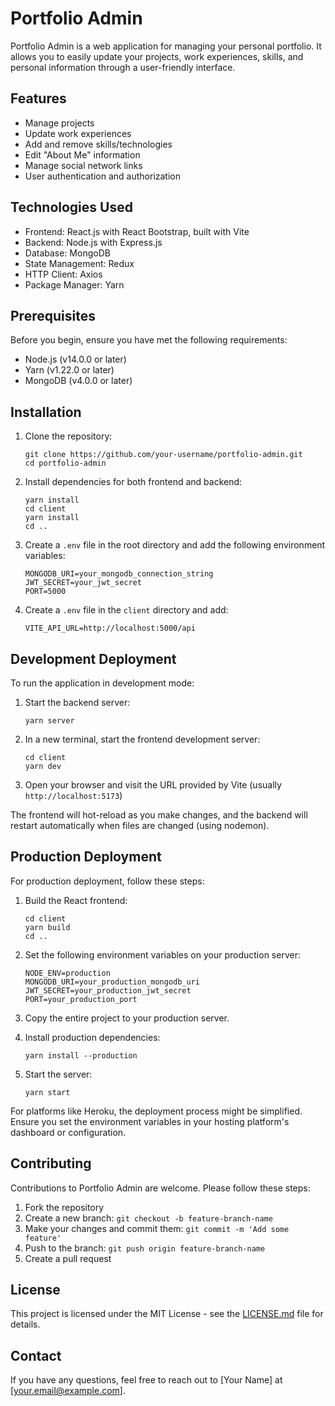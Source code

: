 # Portfolio Admin

Portfolio Admin is a web application for managing your personal portfolio. It allows you to easily update your projects, work experiences, skills, and personal information through a user-friendly interface.

## Features

- Manage projects
- Update work experiences
- Add and remove skills/technologies
- Edit "About Me" information
- Manage social network links
- User authentication and authorization

## Technologies Used

- Frontend: React.js with React Bootstrap, built with Vite
- Backend: Node.js with Express.js
- Database: MongoDB
- State Management: Redux
- HTTP Client: Axios
- Package Manager: Yarn

## Prerequisites

Before you begin, ensure you have met the following requirements:

- Node.js (v14.0.0 or later)
- Yarn (v1.22.0 or later)
- MongoDB (v4.0.0 or later)

## Installation

1. Clone the repository:

   ```
   git clone https://github.com/your-username/portfolio-admin.git
   cd portfolio-admin
   ```

2. Install dependencies for both frontend and backend:

   ```
   yarn install
   cd client
   yarn install
   cd ..
   ```

3. Create a `.env` file in the root directory and add the following environment variables:

   ```
   MONGODB_URI=your_mongodb_connection_string
   JWT_SECRET=your_jwt_secret
   PORT=5000
   ```

4. Create a `.env` file in the `client` directory and add:
   ```
   VITE_API_URL=http://localhost:5000/api
   ```

## Development Deployment

To run the application in development mode:

1. Start the backend server:

   ```
   yarn server
   ```

2. In a new terminal, start the frontend development server:

   ```
   cd client
   yarn dev
   ```

3. Open your browser and visit the URL provided by Vite (usually `http://localhost:5173`)

The frontend will hot-reload as you make changes, and the backend will restart automatically when files are changed (using nodemon).

## Production Deployment

For production deployment, follow these steps:

1. Build the React frontend:

   ```
   cd client
   yarn build
   cd ..
   ```

2. Set the following environment variables on your production server:

   ```
   NODE_ENV=production
   MONGODB_URI=your_production_mongodb_uri
   JWT_SECRET=your_production_jwt_secret
   PORT=your_production_port
   ```

3. Copy the entire project to your production server.

4. Install production dependencies:

   ```
   yarn install --production
   ```

5. Start the server:
   ```
   yarn start
   ```

For platforms like Heroku, the deployment process might be simplified. Ensure you set the environment variables in your hosting platform's dashboard or configuration.

## Contributing

Contributions to Portfolio Admin are welcome. Please follow these steps:

1. Fork the repository
2. Create a new branch: `git checkout -b feature-branch-name`
3. Make your changes and commit them: `git commit -m 'Add some feature'`
4. Push to the branch: `git push origin feature-branch-name`
5. Create a pull request

## License

This project is licensed under the MIT License - see the [LICENSE.md](LICENSE.md) file for details.

## Contact

If you have any questions, feel free to reach out to [Your Name] at [your.email@example.com].
